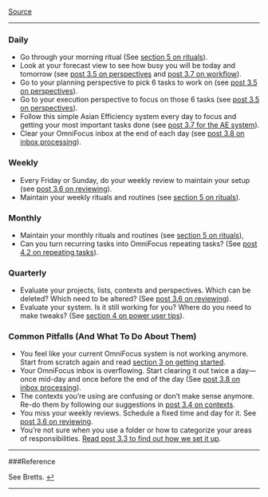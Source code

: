 
[Source](https://customer.asianefficiency.com/omnifocus-premium-posts/section-8-wrapping-up/post-8-1-summary-checklist/ "Permalink to Post 8.1: Summary Checklist | Asian Efficiency Customer Area")

---
### Daily

* Go through your morning ritual (See [section 5 on rituals][6]).
* Look at your forecast view to see how busy you will be today and tomorrow (see [post 3.5 on perspectives][7] and [post 3.7 on workflow][8]).
* Go to your planning perspective to pick 6 tasks to work on (see [post 3.5 on perspectives][7]).
* Go to your execution perspective to focus on those 6 tasks (see [post 3.5 on perspectives][7]).
* Follow this simple Asian Efficiency system every day to focus and getting your most important tasks done (see [post 3.7 for the AE system][8]).
* Clear your OmniFocus inbox at the end of each day (see [post 3.8 on inbox processing][9]).

### Weekly

* Every Friday or Sunday, do your weekly review to maintain your setup (see [post 3.6 on reviewing][10]).
* Maintain your weekly rituals and routines (see [section 5 on rituals][6]).

### Monthly

* Maintain your monthly rituals and routines (see [section 5 on rituals][6]),
* Can you turn recurring tasks into OmniFocus repeating tasks? (See [post 4.2 on repeating tasks][11]).

### Quarterly

* Evaluate your projects, lists, contexts and perspectives. Which can be deleted? Which need to be altered? (See [post 3.6 on reviewing][10]).
* Evaluate your system. Is it still working for you? Where do you need to make tweaks? (See [section 4 on power user tips][12]).

### Common Pitfalls (And What To Do About Them)

* You feel like your current OmniFocus system is not working anymore. Start from scratch again and read [section 3 on getting started][13].
* Your OmniFocus inbox is overflowing. Start clearing it out twice a day—once mid-day and once before the end of the day (See [post 3.8 on inbox processing][9]).
* The contexts you’re using are confusing or don’t make sense anymore. Re-do them by following our suggestions in [post 3.4 on contexts][14].
* You miss your weekly reviews. Schedule a fixed time and day for it. See [post 3.6 on reviewing][10].
* You’re not sure when you use a folder or how to categorize your areas of responsibilities. [Read post 3.3 to find out how we set it up][15].

---

###Reference

 
See Bretts. [ ↩][abc]

---

[1]: https://customer.asianefficiency.com/wp-content/uploads/aec-300x68.png
[2]: /
[3]: http://store.asianefficiency.com
[4]: /faq/
[5]: http://www.asianefficiency.com/contact/
[6]: https://customer.asianefficiency.com/omnifocus-premium-posts/section-5-rituals/ "Section 5: Rituals"
[7]: https://customer.asianefficiency.com/omnifocus-premium-posts/section-3-getting-started/post-3-5-perspectives/ "Post 3.5 Perspectives"
[8]: https://customer.asianefficiency.com/omnifocus-premium-posts/section-3-getting-started/post-3-7-the-asian-efficiency-workflow/ "Post 3.7: The Asian Efficiency Workflow"
[9]: https://customer.asianefficiency.com/omnifocus-premium-posts/section-3-getting-started/post-3-8-inbox-processing/ "Post 3.8: Inbox Processing"
[10]: https://customer.asianefficiency.com/omnifocus-premium-posts/section-3-getting-started/post-3-6-reviewing/ "Post 3.6: Reviewing"
[11]: https://customer.asianefficiency.com/omnifocus-premium-posts/section-4-power-usage/post-4-2-repeating-tasks-and-projects/ "Post 4.2: Repeating Tasks and Projects"
[12]: https://customer.asianefficiency.com/omnifocus-premium-posts/section-4-power-usage/ "Section 4: Power Usage"
[13]: https://customer.asianefficiency.com/omnifocus-premium-posts/section-3-getting-started/ "Section 3: Getting Started"
[14]: https://customer.asianefficiency.com/omnifocus-premium-posts/section-3-getting-started/post-3-4-contexts/ "Post 3.4 Contexts"
[15]: https://customer.asianefficiency.com/omnifocus-premium-posts/section-3-getting-started/post-3-3-folders-and-projects/ "Post 3.3 Folders and Projects"
[16]: https://customer.asianefficiency.com/omnifocus-premium-posts/section-8-wrapping-up/ "Section 8: Wrapping Up"
[17]: https://customer.asianefficiency.com/omnifocus-premium-posts/
[18]: https://store.asianefficiency.com/
[19]: https://store.asianefficiency.com/privacy.php
[20]: https://store.asianefficiency.com/terms.php
[21]: https://store.asianefficiency.com/affiliates.php
[22]: http://asianefficiency.com

[abc]: http://bettermess.com/how-get-all-of-your-crap-into-omnifocus/

  
